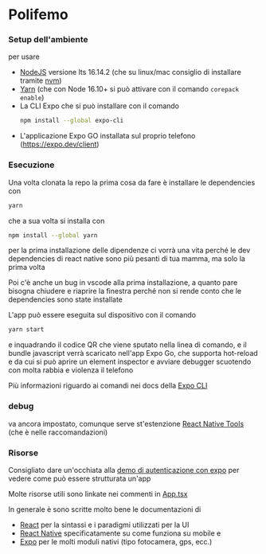 # Polifemo

### Setup dell'ambiente
per usare 
- [NodeJS](http://nodejs.org/) versione lts 16.14.2 (che su linux/mac consiglio di installare 
tramite [nvm](https://github.com/nvm-sh/nvm))
- [Yarn](https://yarnpkg.com) (che con Node 16.10+ si può attivare con il comando ```corepack enable```)
- La CLI Expo che si può installare con il comando 
    ```sh
    npm install --global expo-cli
    ```
- L'applicazione Expo GO installata sul proprio telefono (https://expo.dev/client)

### Esecuzione
Una volta clonata la repo la prima cosa da fare è installare le dependencies con
```sh
yarn
```
che a sua volta si installa con 
```sh
npm install --global yarn
```
per la prima installazione delle dipendenze ci vorrà una vita perché le dev dependencies di react native sono più
pesanti di tua mamma, ma solo la prima volta

Poi c'è anche un bug in vscode alla prima installazione, a quanto pare bisogna chiudere e riaprire 
la finestra perché non si rende conto che le dependencies sono state installate

L'app può essere eseguita sul dispositivo con il comando
```sh
yarn start
```
e inquadrando il codice QR che viene sputato nella linea di comando, e il bundle javascript verrà
scaricato nell'app Expo Go, che supporta hot-reload e da cui si può aprire un element inspector e
avviare debugger scuotendo con molta rabbia e violenza il telefono

Più informazioni riguardo ai comandi nei docs della [Expo CLI](https://docs.expo.dev/workflow/expo-cli/)

### debug
va ancora impostato, comunque serve st'estenzione [React Native Tools](https://marketplace.visualstudio.com/items?itemName=msjsdiag.vscode-react-native)
(che è nelle raccomandazioni)

### Risorse
Consigliato dare un'occhiata alla [demo di autenticazione con expo](https://github.com/toto04/poliauth-expo-demo)
per vedere come può essere strutturata un'app

Molte risorse utili sono linkate nei commenti in [App.tsx](App/App.tsx)

In generale è sono scritte molto bene le documentazioni di 
- [React](https://it.reactjs.org/docs/getting-started.html)
per la sintassi e i paradigmi utilizzati per la UI
- [React Native](https://reactnative.dev/docs/getting-started)
specificatamente su come funziona su mobile e
- [Expo](https://docs.expo.dev) per le molti moduli nativi
(tipo fotocamera, gps, ecc.)
